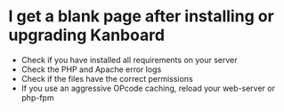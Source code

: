 I get a blank page after installing or upgrading Kanboard
=========================================================

- Check if you have installed all requirements on your server
- Check the PHP and Apache error logs
- Check if the files have the correct permissions
- If you use an aggressive OPcode caching, reload your web-server or php-fpm
